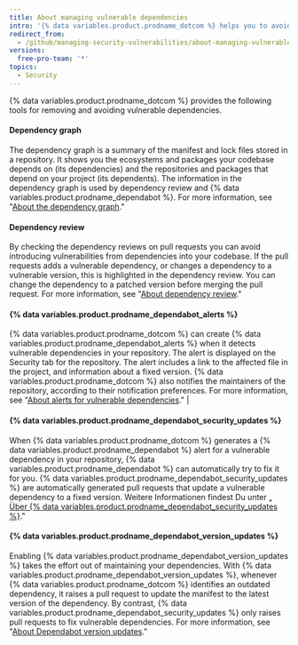 ```yaml
---
title: About managing vulnerable dependencies
intro: '{% data variables.product.prodname_dotcom %} helps you to avoid using third-party software that contains known vulnerabilities.'
redirect_from:
  - /github/managing-security-vulnerabilities/about-managing-vulnerable-dependencies
versions:
  free-pro-team: '*'
topics:
  - Security
---
```


<!--Marketing-LINK: From /features/security/software-supply-chain page "Managing vulnerabilities in your project’s dependencies ".-->

{% data variables.product.prodname_dotcom %} provides the following tools for removing and avoiding vulnerable dependencies.

#### Dependency graph
The dependency graph is a summary of the manifest and lock files stored in a repository. It shows you the ecosystems and packages your codebase depends on (its dependencies) and the repositories and packages that depend on your project (its dependents). The information in the dependency graph is used by dependency review and {% data variables.product.prodname_dependabot %}. For more information, see "[About the dependency graph](/github/visualizing-repository-data-with-graphs/about-the-dependency-graph)."

#### Dependency review
By checking the dependency reviews on pull requests you can avoid introducing vulnerabilities from dependencies into your codebase. If the pull requests adds a vulnerable dependency, or changes a dependency to a vulnerable version, this is highlighted in the dependency review. You can change the dependency to a patched version before merging the pull request. For more information, see "[About dependency review](/code-security/supply-chain-security/about-dependency-review)."

#### {% data variables.product.prodname_dependabot_alerts %}
{% data variables.product.prodname_dotcom %} can create {% data variables.product.prodname_dependabot_alerts %} when it detects vulnerable dependencies in your repository. The alert is displayed on the Security tab for the repository. The alert includes a link to the affected file in the project, and information about a fixed version. {% data variables.product.prodname_dotcom %} also notifies the maintainers of the repository, according to their notification preferences. For more information, see "[About alerts for vulnerable dependencies](/code-security/supply-chain-security/about-alerts-for-vulnerable-dependencies)." |

#### {% data variables.product.prodname_dependabot_security_updates %}
When {% data variables.product.prodname_dotcom %} generates a {% data variables.product.prodname_dependabot %} alert for a vulnerable dependency in your repository, {% data variables.product.prodname_dependabot %} can automatically try to fix it for you. {% data variables.product.prodname_dependabot_security_updates %} are automatically generated pull requests that update a vulnerable dependency to a fixed version. Weitere Informationen findest Du unter „[ Über {% data variables.product.prodname_dependabot_security_updates %}](/github/managing-security-vulnerabilities/about-dependabot-security-updates)."


#### {% data variables.product.prodname_dependabot_version_updates %}
Enabling {% data variables.product.prodname_dependabot_version_updates %} takes the effort out of maintaining your dependencies. With {% data variables.product.prodname_dependabot_version_updates %}, whenever {% data variables.product.prodname_dotcom  %} identifies an outdated dependency, it raises a pull request to update the manifest to the latest version of the dependency. By contrast, {% data variables.product.prodname_dependabot_security_updates %} only raises pull requests to fix vulnerable dependencies. For more information, see "[About Dependabot version updates](/github/administering-a-repository/about-dependabot-version-updates)."
